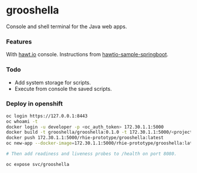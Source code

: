# grooshella

Console and  shell terminal for the Java web apps.

### Features

With [hawt.io](http://hawt.io) console. Instructions from [hawtio-sample-springboot](https://github.com/hawtio/hawtio/tree/master/hawtio-sample-springboot).

### Todo

* Add system storage for scripts.
* Execute from console the saved scripts.

### Deploy in openshift

```sh
oc login https://127.0.0.1:8443
oc whoami -t
docker login -u developer -p <oc_auth_token> 172.30.1.1:5000
docker build -t grooshella/grooshella:0.1.0 -t 172.30.1.1:5000/<project>/grooshella:latest -f paas/Dockerfile .
docker push 172.30.1.1:5000/rhie-prototype/grooshella:latest
oc new-app --docker-image=172.30.1.1:5000/rhie-prototype/grooshella:latest 

# Then add readiness and liveness probes to /health on port 8080.

oc expose svc/grooshella

```
